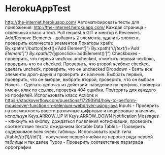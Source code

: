 # HerokuAppTest
http://the-internet.herokuapp.com/
Автоматизировать тесты для приложения: http://the-internet.herokuapp.com/ Каждая страница - отдельный класс и тест. Pull request в GIT и ментор в Reviewers.
Add/Remove Elements - добавить 2 элемента, удалить элемент, проверить количество элементов
Локаторы xpath:
By.xpath(“//button[text()=’Add Element’]”)
By.xpath(“//*[text()=’Add Element’]”)
By.xpath(“//*[@onclick=’addElement()’]”)
Checkboxes - проверить, что первый чекбокс unchecked, отметить первый чекбокс, проверить что он checked. Проверить, что второй чекбокс checked, сделать unсheck, проверить, что он unchecked
Dropdown - Взять все элементы дроп-дауна и проверить их наличие. Выбрать первый, проверить, что он выбран, выбрать второй, проверить, что он выбран
Hovers - Сделать цепочку из действий: наведение на профиль, проверка имени, клик по ссылке, проверка 404 ошибки. Повторить для каждого из профилей. Использовать класс Actions и https://stackoverflow.com/questions/17293914/how-to-perform-mouseover-function-in-selenium-webdriver-using-java 
Inputs - Проверить на возможность ввести различные цифровые и нецифровые значения, используя Keys.ARROW_UP  И Keys.ARROW_DOWN 
Notification Messages - кликнуть на кнопку, дождаться появления нотификации, проверить соответствие текста ожиданиям
Sortable Data Tables - Проверить содержимое всех ячеек таблицы. Использовать xpath типа //table//tr[1]//td[1] - получение первой ячейки из первого ряда первой таблицы и так далее
Typos - Проверить соответствие параграфа орфографии 
